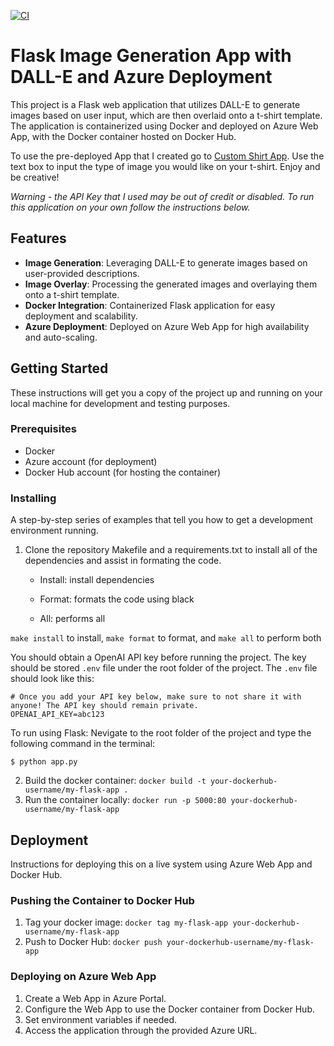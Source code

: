 [![CI](https://github.com/tommymmcguire/indivproj4/actions/workflows/main.yml/badge.svg)](https://github.com/tommymmcguire/indivproj4/actions/workflows/main.yml)

# Flask Image Generation App with DALL-E and Azure Deployment

This project is a Flask web application that utilizes DALL-E to generate images based on user input, which are then overlaid onto a t-shirt template. The application is containerized using Docker and deployed on Azure Web App, with the Docker container hosted on Docker Hub.

To use the pre-deployed App that I created go to [Custom Shirt App](customshirt.azurewebsites.net). Use the text box to input the type of image you would like on your t-shirt. Enjoy and be creative!

*Warning - the API Key that I used may be out of credit or disabled. To run this application on your own follow the instructions below.*

## Features

- **Image Generation**: Leveraging DALL-E to generate images based on user-provided descriptions.
- **Image Overlay**: Processing the generated images and overlaying them onto a t-shirt template.
- **Docker Integration**: Containerized Flask application for easy deployment and scalability.
- **Azure Deployment**: Deployed on Azure Web App for high availability and auto-scaling.

## Getting Started

These instructions will get you a copy of the project up and running on your local machine for development and testing purposes.

### Prerequisites

- Docker
- Azure account (for deployment)
- Docker Hub account (for hosting the container)

### Installing

A step-by-step series of examples that tell you how to get a development environment running.

1. Clone the repository
Makefile and a requirements.txt to install all of the dependencies and assist in formating the code.

      - Install: install dependencies

      - Format: formats the code using black
      
      - All: performs all


`make install` to install, `make format` to format, and `make all` to perform both

You should obtain a OpenAI API key before running the project. The key should be stored `.env` file under the root folder of the project. The `.env` file should look like this:
```
# Once you add your API key below, make sure to not share it with anyone! The API key should remain private.
OPENAI_API_KEY=abc123
```

To run using Flask:
Nevigate to the root folder of the project and type the following command in the terminal:
``` 
$ python app.py
```


2. Build the docker container:
`docker build -t your-dockerhub-username/my-flask-app .`
3. Run the container locally:
`docker run -p 5000:80 your-dockerhub-username/my-flask-app`

## Deployment
Instructions for deploying this on a live system using Azure Web App and Docker Hub.

### Pushing the Container to Docker Hub
1. Tag your docker image:
`docker tag my-flask-app your-dockerhub-username/my-flask-app`
2. Push to Docker Hub:
`docker push your-dockerhub-username/my-flask-app`

### Deploying on Azure Web App
1. Create a Web App in Azure Portal.
2. Configure the Web App to use the Docker container from Docker Hub.
3. Set environment variables if needed.
4. Access the application through the provided Azure URL.